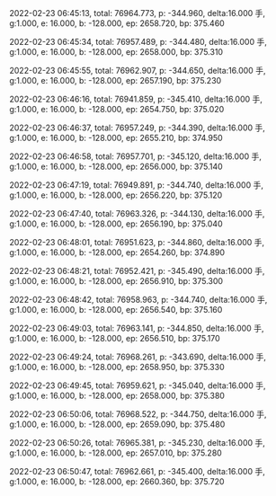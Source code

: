 2022-02-23 06:45:13, total: 76964.773, p: -344.960, delta:16.000 手, g:1.000, e: 16.000, b: -128.000, ep: 2658.720, bp: 375.460

2022-02-23 06:45:34, total: 76957.489, p: -344.480, delta:16.000 手, g:1.000, e: 16.000, b: -128.000, ep: 2658.000, bp: 375.310

2022-02-23 06:45:55, total: 76962.907, p: -344.650, delta:16.000 手, g:1.000, e: 16.000, b: -128.000, ep: 2657.190, bp: 375.230

2022-02-23 06:46:16, total: 76941.859, p: -345.410, delta:16.000 手, g:1.000, e: 16.000, b: -128.000, ep: 2654.750, bp: 375.020

2022-02-23 06:46:37, total: 76957.249, p: -344.390, delta:16.000 手, g:1.000, e: 16.000, b: -128.000, ep: 2655.210, bp: 374.950

2022-02-23 06:46:58, total: 76957.701, p: -345.120, delta:16.000 手, g:1.000, e: 16.000, b: -128.000, ep: 2656.000, bp: 375.140

2022-02-23 06:47:19, total: 76949.891, p: -344.740, delta:16.000 手, g:1.000, e: 16.000, b: -128.000, ep: 2656.220, bp: 375.120

2022-02-23 06:47:40, total: 76963.326, p: -344.130, delta:16.000 手, g:1.000, e: 16.000, b: -128.000, ep: 2656.190, bp: 375.040

2022-02-23 06:48:01, total: 76951.623, p: -344.860, delta:16.000 手, g:1.000, e: 16.000, b: -128.000, ep: 2654.260, bp: 374.890

2022-02-23 06:48:21, total: 76952.421, p: -345.490, delta:16.000 手, g:1.000, e: 16.000, b: -128.000, ep: 2656.910, bp: 375.300

2022-02-23 06:48:42, total: 76958.963, p: -344.740, delta:16.000 手, g:1.000, e: 16.000, b: -128.000, ep: 2656.540, bp: 375.160

2022-02-23 06:49:03, total: 76963.141, p: -344.850, delta:16.000 手, g:1.000, e: 16.000, b: -128.000, ep: 2656.510, bp: 375.170

2022-02-23 06:49:24, total: 76968.261, p: -343.690, delta:16.000 手, g:1.000, e: 16.000, b: -128.000, ep: 2658.950, bp: 375.330

2022-02-23 06:49:45, total: 76959.621, p: -345.040, delta:16.000 手, g:1.000, e: 16.000, b: -128.000, ep: 2658.000, bp: 375.380

2022-02-23 06:50:06, total: 76968.522, p: -344.750, delta:16.000 手, g:1.000, e: 16.000, b: -128.000, ep: 2659.090, bp: 375.480

2022-02-23 06:50:26, total: 76965.381, p: -345.230, delta:16.000 手, g:1.000, e: 16.000, b: -128.000, ep: 2657.010, bp: 375.280

2022-02-23 06:50:47, total: 76962.661, p: -345.400, delta:16.000 手, g:1.000, e: 16.000, b: -128.000, ep: 2660.360, bp: 375.720